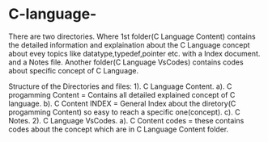 # C-language-
There are two directories. 
Where 1st folder(C Language Content) contains the detailed information and explaination about the C Language concept about evey topics like datatype,typedef,pointer etc. with a Index document.
and a Notes file.
Another folder(C Language VsCodes) contains codes about specific concept of C Language.

Structure of the Directories and files:
 1).  C Language Content.
  			a). C progamming Content = Contains all detailed explained concept of C language.
			b). C Content INDEX = General Index about the diretory(C progamming Content) so easy to reach a specific one(concept).
			c). C Notes. 
 2).  C Language VsCodes.
		a). C Content codes = these contains codes about the concept which are in C Language Content folder.